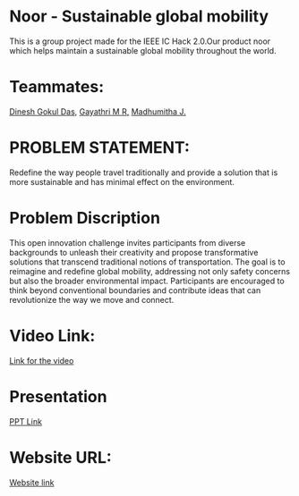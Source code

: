 <h1>Noor - Sustainable global mobility</h1>
This is a group project made for the IEEE IC Hack 2.0.Our product noor which helps maintain a sustainable global mobility throughout the world.

<h1>Teammates:</h1> 
<a href="https://github.com/Dinidigo">Dinesh Gokul Das,</a>
<a href="https://github.com/Gayathri180102">Gayathri M R,</a>
<a href="https://github.com/madhumithaj15">Madhumitha J.</a>

<h1>PROBLEM STATEMENT:</h1>
Redefine the way people travel traditionally and provide a solution that is more sustainable and has minimal effect on the environment.

<h1>Problem Discription</h1>
This open innovation challenge invites participants from diverse backgrounds to unleash their creativity and propose transformative solutions that transcend traditional notions of transportation. 
The goal is to reimagine and redefine global mobility, addressing not only safety concerns but also the broader environmental impact. Participants are encouraged to think beyond conventional boundaries and contribute ideas that can revolutionize the way we move and connect.

<h1>Video Link:</h1>
<a href="">Link for the video</a>

<h1>Presentation</h1>
<a href="">PPT Link</a>

<h1>Website URL:</h1>
<a href="">Website link</a>
